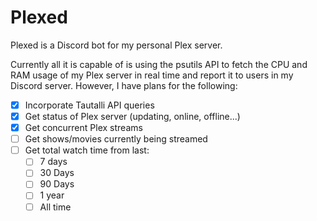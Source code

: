 # Plexed

Plexed is a Discord bot for my personal Plex server. 

Currently all it is capable of is using the psutils API to fetch the CPU and RAM usage of my Plex server in real time and report it to users in my Discord server. However, I have plans for the following:

- [x] Incorporate Tautalli API queries
- [x] Get status of Plex server (updating, online, offline...)
- [x] Get concurrent Plex streams
- [ ] Get shows/movies currently being streamed
- [ ] Get total watch time from last:
  - [ ] 7 days
  - [ ] 30 Days
  - [ ] 90 Days
  - [ ] 1 year
  - [ ] All time
